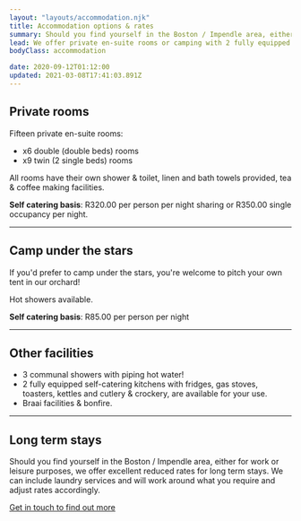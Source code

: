 ```yaml
---
layout: "layouts/accommodation.njk"
title: Accommodation options & rates
summary: Should you find yourself in the Boston / Impendle area, either for work or leisure purposes, we offer private en-suite rooms or camping with 2 fully equipped communal self catering kitchens.
lead: We offer private en-suite rooms or camping with 2 fully equipped communal self catering kitchens.
bodyClass: accommodation

date: 2020-09-12T01:12:00
updated: 2021-03-08T17:41:03.891Z
---
```

## Private rooms

Fifteen private en-suite rooms:

* x6 double (double beds) rooms
* x9 twin (2 single beds) rooms

All rooms have their own shower & toilet, linen and bath towels provided, tea & coffee making facilities.

**Self catering basis**: R320.00 per person per night sharing or R350.00 single occupancy per night.

---

## Camp under the stars

If you'd prefer to camp under the stars, you're welcome to pitch your own tent in our orchard!

Hot showers available.

**Self catering basis**: R85.00 per person per night

---

## Other facilities

* 3 communal showers with piping hot water!
* 2 fully equipped self-catering kitchens with fridges, gas stoves, toasters, kettles and cutlery & crockery, are available for your use.
* Braai facilities & bonfire.

---

## Long term stays

Should you find yourself in the Boston / Impendle area, either for work or leisure purposes, we offer excellent reduced rates for long term stays. We can include laundry services and will work around what you require and adjust rates accordingly.

[Get in touch to find out more][1]

[1]: /contact

